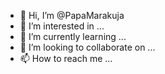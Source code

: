 - 👋 Hi, I’m @PapaMarakuja
- 👀 I’m interested in ...
- 🌱 I’m currently learning ...
- 💞️ I’m looking to collaborate on ...
- 📫 How to reach me ...

<!---
PapaMarakuja/PapaMarakuja is a ✨ special ✨ repository because its `README.md` (this file) appears on your GitHub profile.
You can click the Preview link to take a look at your changes.
--->
